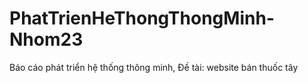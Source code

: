 # PhatTrienHeThongThongMinh-Nhom23
Báo cáo phát triển hệ thống thông minh, Đề tài: website bán thuốc tây
